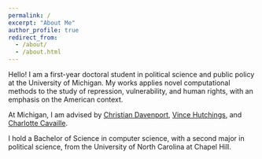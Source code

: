 ```yaml
---
permalink: /
excerpt: "About Me"
author_profile: true
redirect_from: 
  - /about/
  - /about.html
---
```

Hello! I am a first-year doctoral student in political science and public policy at the University of Michigan. My works applies novel computational methods to the study of repression, vulnerability, and human rights, with an emphasis on the American context.

At Michigan, I am advised by [Christian Davenport](https://christiandavenportphd.weebly.com/), [Vince Hutchings](https://lsa.umich.edu/polisci/people/faculty/vincenth.html), and [Charlotte Cavaille](https://charlottecavaille.wordpress.com/).

I hold a Bachelor of Science in computer science, with a second major in political science, from the University of North Carolina at Chapel Hill.